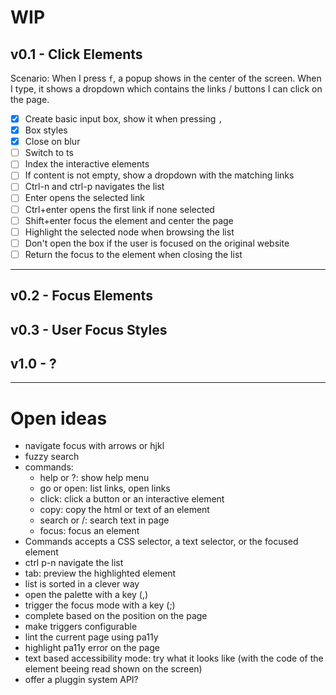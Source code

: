 # WIP

## v0.1 - Click Elements

Scenario: When I press `f`, a popup shows in the center of the screen.
When I type, it shows a dropdown which contains the links / buttons I
can click on the page.

- [X] Create basic input box, show it when pressing `,`
- [X] Box styles
- [X] Close on blur
- [ ] Switch to ts
- [ ] Index the interactive elements
- [ ] If content is not empty, show a dropdown with the matching links
- [ ] Ctrl-n and ctrl-p navigates the list
- [ ] Enter opens the selected link
- [ ] Ctrl+enter opens the first link if none selected
- [ ] Shift+enter focus the element and center the page
- [ ] Highlight the selected node when browsing the list
- [ ] Don't open the box if the user is focused on the original website
- [ ] Return the focus to the element when closing the list

----

## v0.2 - Focus Elements
## v0.3 - User Focus Styles
## v1.0 - ?

----

# Open ideas

* navigate focus with arrows or hjkl
* fuzzy search
* commands:
  * help or ?: show help menu
  * go or open: list links, open links
  * click: click a button or an interactive element
  * copy: copy the html or text of an element
  * search or /: search text in page
  * focus: focus an element
* Commands accepts a CSS selector, a text selector, or the focused element
* ctrl p-n navigate the list
* tab: preview the highlighted element
* list is sorted in a clever way
* open the palette with a key (,)
* trigger the focus mode with a key (;)
* complete based on the position on the page
* make triggers configurable
* lint the current page using pa11y
* highlight pa11y error on the page
* text based accessibility mode: try what it looks like (with the code of the element beeing read shown on the screen)
* offer a pluggin system API?
